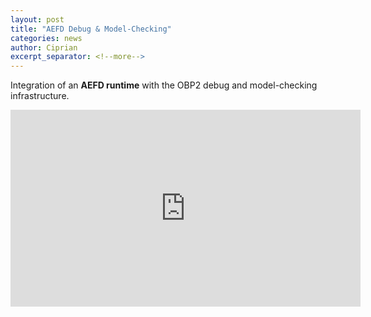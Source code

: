 ```yaml
---
layout: post
title: "AEFD Debug & Model-Checking"
categories: news
author: Ciprian
excerpt_separator: <!--more-->
---
```


Integration of an **AEFD runtime** with the OBP2 debug and model-checking infrastructure.
<!--more-->

<iframe width="560" height="315" src="https://www.youtube.com/embed/FVVkH4j_yTA" title="YouTube video player" frameborder="0" allow="accelerometer; autoplay; clipboard-write; encrypted-media; gyroscope; picture-in-picture" allowfullscreen></iframe>
